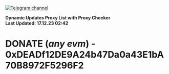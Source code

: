 [![Telegram channel](https://img.shields.io/endpoint?url=https://runkit.io/damiankrawczyk/telegram-badge/branches/master?url=https://t.me/n4z4v0d)](https://t.me/n4z4v0d) 

**Dynamic Updates Proxy List with Proxy Checker**  
**Last Updated: 17.12.23 02:42**

# DONATE (_any evm_) - 0xDEADf12DE9A24b47Da0a43E1bA70B8972F5296F2
